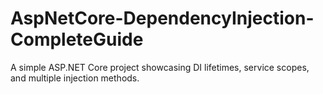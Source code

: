 # AspNetCore-DependencyInjection-CompleteGuide
A simple ASP.NET Core project showcasing DI lifetimes, service scopes, and multiple injection methods.
